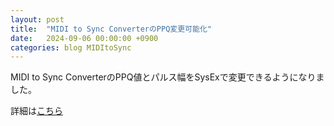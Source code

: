 ```yaml
---
layout: post
title:  "MIDI to Sync ConverterのPPQ変更可能化"
date:   2024-09-06 00:00:00 +0900
categories: blog MIDItoSync
---
```

MIDI to Sync ConverterのPPQ値とパルス幅をSysExで変更できるようになりました。

詳細は[こちら](https://github.com/YuuichiAkagawa/MIDItoSyncConverter/releases/tag/v1.1.0)
